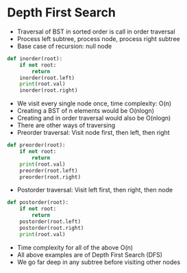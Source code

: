 # Depth First Search

- Traversal of BST in sorted order is call in order traversal
- Process left subtree, process node, process right subtree
- Base case of recursion: null node
```python
def inorder(root):
    if not root:
        return
    inorder(root.left)
    print(root.val)
    inorder(root.right)
```
- We visit every single node once, time complexity: O(n)
- Creating a BST of n elements would be O(nlogn)
- Creating and in order traversal would also be O(nlogn)
- There are other ways of traversing
- Preorder traversal: Visit node first, then left, then right
```python
def preorder(root):
	if not root:
		return
	print(root.val)
	preorder(root.left)
	preorder(root.right)
```
- Postorder traversal: Visit left first, then right, then node
```python
def postorder(root):
	if not root:
		return
    postorder(root.left)
    postorder(root.right)
	print(root.val)
```
- Time complexity for all of the above O(n)
- All above examples are of Depth First Search (DFS)
- We go far deep in any subtree before visiting other nodes